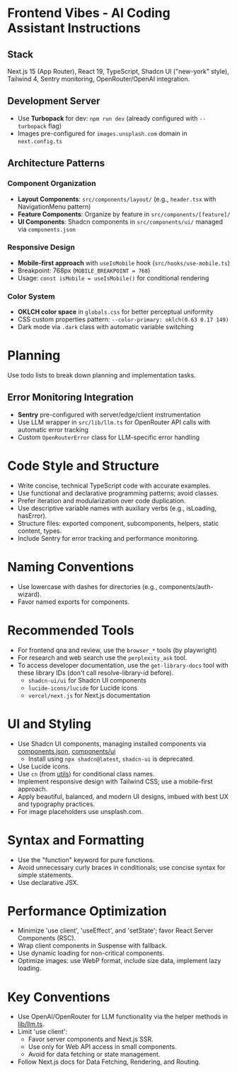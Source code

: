 # Frontend Vibes - AI Coding Assistant Instructions

## Stack

Next.js 15 (App Router), React 19, TypeScript, Shadcn UI ("new-york" style), Tailwind 4, Sentry monitoring, OpenRouter/OpenAI integration.

## Development Server

- Use **Turbopack** for dev: `npm run dev` (already configured with `--turbopack` flag)
- Images pre-configured for `images.unsplash.com` domain in `next.config.ts`

## Architecture Patterns

### Component Organization
- **Layout Components**: `src/components/layout/` (e.g., `header.tsx` with NavigationMenu pattern)
- **Feature Components**: Organize by feature in `src/components/[feature]/`
- **UI Components**: Shadcn components in `src/components/ui/` managed via `components.json`

### Responsive Design
- **Mobile-first approach** with `useIsMobile` hook (`src/hooks/use-mobile.ts`)
- Breakpoint: 768px (`MOBILE_BREAKPOINT = 768`)
- Usage: `const isMobile = useIsMobile()` for conditional rendering

### Color System
- **OKLCH color space** in `globals.css` for better perceptual uniformity
- CSS custom properties pattern: `--color-primary: oklch(0.63 0.17 149)`
- Dark mode via `.dark` class with automatic variable switching

# Planning

Use todo lists to break down planning and implementation tasks.

## Error Monitoring Integration

- **Sentry** pre-configured with server/edge/client instrumentation
- Use LLM wrapper in `src/lib/llm.ts` for OpenRouter API calls with automatic error tracking
- Custom `OpenRouterError` class for LLM-specific error handling

# Code Style and Structure

- Write concise, technical TypeScript code with accurate examples.
- Use functional and declarative programming patterns; avoid classes.
- Prefer iteration and modularization over code duplication.
- Use descriptive variable names with auxiliary verbs (e.g., isLoading, hasError).
- Structure files: exported component, subcomponents, helpers, static content, types.
- Include Sentry for error tracking and performance monitoring.

# Naming Conventions

- Use lowercase with dashes for directories (e.g., components/auth-wizard).
- Favor named exports for components.

# Recommended Tools

- For frontend qna and review, use the `browser_*` tools (by playwright)
- For research and web search use the `perplexity_ask` tool.
- To access developer documentation, use the `get-library-docs` tool with these library IDs (don't call resolve-library-id before).
  - `shadcn-ui/ui` for Shadcn UI components
  - `lucide-icons/lucide` for Lucide icons
  - `vercel/next.js` for Next.js documentation

# UI and Styling

- Use Shadcn UI components, managing installed components via [components.json](../components.json), [components/ui](../src/components/ui/)
  - Install using `npx shadcn@latest`, `shadcn-ui` is deprecated.
- Use Lucide icons.
- Use `cn` (from [utils](../src/lib/utils.ts)) for conditional class names.
- Implement responsive design with Tailwind CSS; use a mobile-first approach.
- Apply beautiful, balanced, and modern UI designs, imbued with best UX and typography practices.
- For image placeholders use unsplash.com.

# Syntax and Formatting

- Use the "function" keyword for pure functions.
- Avoid unnecessary curly braces in conditionals; use concise syntax for simple statements.
- Use declarative JSX.

# Performance Optimization

- Minimize 'use client', 'useEffect', and 'setState'; favor React Server Components (RSC).
- Wrap client components in Suspense with fallback.
- Use dynamic loading for non-critical components.
- Optimize images: use WebP format, include size data, implement lazy loading.

# Key Conventions

- Use OpenAI/OpenRouter for LLM functionality via the helper methods in [lib/llm.ts](/Users/digitarald/Developer/frontend-vibes/src/lib/llm.ts).
- Limit 'use client':
  - Favor server components and Next.js SSR.
  - Use only for Web API access in small components.
  - Avoid for data fetching or state management.
- Follow Next.js docs for Data Fetching, Rendering, and Routing.
